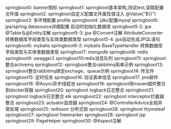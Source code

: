 ﻿springboot0: banner图标
springboot1: springboot基本架构,测试test,读取配置文件值
springboot2: springboot自定义配置文件属性值注入 @Value("${}")
springboot3: 多环境配置 profile
springboot4: jdbc配置mysql
springboot5: jpa/spring.datasource详细配置 启动时初始化数据库
springboot5-2: jpa @Table与@Entity注解
springboot5-3: jpa @Convert注解 AttributeConverter转换数据库字段类型与实体类数据类型
springboot5-4: jpa自动生成JPQL语句
springboot6: mybatis
springboot6-2: mybatis BaseTypeHandler 转换数据库字段类型与实体类数据类型
springboot7: mongodb
springboot8: redis
springboot9: swagger2
springboot10:redis消息队列
springboot11: springboot整合activemq
springboot12: springboot整合rabbitmq简单示例
springboot13: springboot整合rabbitmq绑定exchage、queue示例
springboot14: 传文件
springboot15: 定时任务
springboot16: 验证表单信息
springboot17: jms邮件
springboot18: @Async异步线程池
springboot19: springboot用maven插件整合到docker容器
springboot20: springboot logback日志整合
springboot21: springboot logback日志整合 elk
springboot22: springboot interceptor拦截器 整合
springboot23: actuator监控器
springboot24: @ControllerAdvice全局异常处理
springboot25: redisson 分布式锁
springboot26: springboot thymeleaf
springboot27: springboot freemarker
springboot28: springboot jsp
springboot29: PageHelper
springboot30: @Aspect注解

